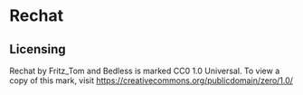 
# Rechat

## Licensing

Rechat by Fritz_Tom and Bedless is marked CC0 1.0 Universal. To view a copy of this mark, visit https://creativecommons.org/publicdomain/zero/1.0/


